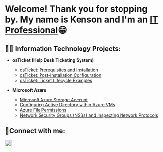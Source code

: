 <h1>Welcome! Thank you for stopping by. My name is Kenson and I'm an <a href="https://www.linkedin.com/in/kenson-seraphin-06b794121/">IT Professional</a>😁</h1>

<h2>👨‍💻 Information Technology Projects:</h2>


- <b>osTicket (Help Desk Ticketing System)</b>
  - [osTicket: Prerequisites and Installation](https://github.com/Kentheson/OsTicket-Prereqs)
  - [osTicket: Post-Installation Configuration](https://github.com/Kentheson/Post-Install-Configuration)
  - [osTicket: Ticket Lifecycle Examples](https://github.com/Kentheson/Ticket-Lifecycle)

- <b>Microsoft Azure</b>
  - [Microsoft Azure Storage Account](https://github.com/Kentheson/Azure-Storage-Account-Setup)
  - [Configuring Active Directory within Azure VMs](https://github.com/Kentheson/Azure-Config-AD)
  - [Azure File Permissions](https://github.com/Kentheson/Azure-File-Permissions)
  - [Network Security Groups (NSGs) and Inspecting Network Protocols](https://github.com/Kentheson/azure-network-protocols)


<h2>🤳Connect with me:</h2>

[<img align="left" alt="Kenson | LinkedIn" width="22px" src="https://cdn.jsdelivr.net/npm/simple-icons@v3/icons/linkedin.svg" />][linkedin]

[linkedin]: https://www.linkedin.com/in/kenson-seraphin-06b794121/
